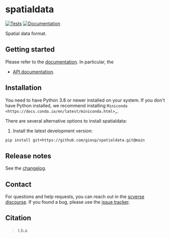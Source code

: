 # spatialdata

[![Tests][badge-tests]][link-tests]
[![Documentation][badge-docs]][link-docs]

[badge-tests]: https://img.shields.io/github/workflow/status/giovp/spatialdata/Test/main
[link-tests]: https://github.com/scverse/spatialdata.git/actions/workflows/test.yml
[badge-docs]: https://img.shields.io/readthedocs/spatialdata

Spatial data format.

## Getting started

Please refer to the [documentation][link-docs]. In particular, the

-   [API documentation][link-api].

## Installation

You need to have Python 3.8 or newer installed on your system. If you don't have
Python installed, we recommend installing `Miniconda <https://docs.conda.io/en/latest/miniconda.html>`\_.

There are several alternative options to install spatialdata:

<!--
1) Install the latest release of `spatialdata` from `PyPI <https://pypi.org/project/spatialdata/>`_:

```bash
pip install spatialdata
```
-->

1. Install the latest development version:

```bash
pip install git+https://github.com/giovp/spatialdata.git@main
```

## Release notes

See the [changelog][changelog].

## Contact

For questions and help requests, you can reach out in the [scverse discourse][scverse-discourse].
If you found a bug, please use the [issue tracker][issue-tracker].

## Citation

> t.b.a

[scverse-discourse]: https://discourse.scverse.org/
[issue-tracker]: https://github.com/giovp/spatialdata/issues
[changelog]: https://spatialdata.readthedocs.io/latest/changelog.html
[link-docs]: https://spatialdata.readthedocs.io
[link-api]: https://spatialdata.readthedocs.io/latest/api.html
